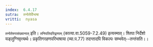 ```yaml
---
index:  6.4.17
sutra:  तनोतेर्विभाषा
vritti:  nyasa
---
```


`तनोतेरुपसंख्यानात्` इति। `तनिपतिदरिद्राणाम्` (कात्या.वा.5059-7.2.49) इत्यस्मात्। श्तिपा निर्देशो यङ्लुग्निवृत्त्यर्थः। प्रकृतिगरहणपरिभाषाया (व्या.प.77) तदन्तादपि विकल्पः सम्भवेत्--तन्तंसति।।

